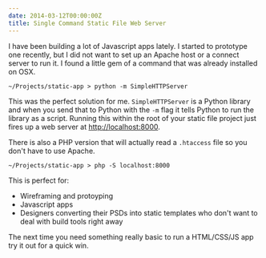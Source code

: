 ```yaml
---
date: 2014-03-12T00:00:00Z
title: Single Command Static File Web Server
---
```


I have been building a lot of Javascript apps lately. I started to prototype one recently, but I did not want to set up an Apache host or a connect server to run it. I found a little gem of a command that was already installed on OSX.

```
~/Projects/static-app > python -m SimpleHTTPServer
```

This was the perfect solution for me. `SimpleHTTPServer` is a Python library and when you send that to Python with the `-m` flag it tells Python to run the library as a script. Running this within the root of your static file project just fires up a web server at <a href="http://localhost:8000">http://localhost:8000</a>.

There is also a PHP version that will actually read a `.htaccess` file so you don't have to use Apache.

```
~/Projects/static-app > php -S localhost:8000
```

This is perfect for:

- Wireframing and protoyping
- Javascript apps
- Designers converting their PSDs into static templates who don't want to deal with build tools right away

The next time you need something really basic to run a HTML/CSS/JS app try it out for a quick win.
